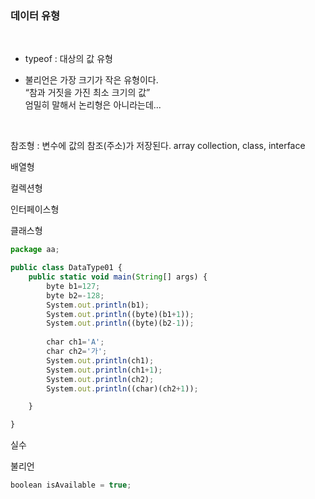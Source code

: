 	
### **데이터 유형**
&nbsp;  
- typeof : 대상의 값 유형

- 불리언은 가장 크기가 작은 유형이다.  
“참과 거짓을 가진 최소 크기의 값”  
엄밀히 말해서 논리형은 아니라는데...



&nbsp;  



참조형 : 변수에 값의 참조(주소)가 저장된다. array collection, class, interface

배열형

컬렉션형

인터페이스형

클래스형


```jsx
package aa;

public class DataType01 {
	public static void main(String[] args) {
		byte b1=127;
		byte b2=-128;
		System.out.println(b1);
		System.out.println((byte)(b1+1));
		System.out.println((byte)(b2-1));
		
		char ch1='A';
		char ch2='가';
		System.out.println(ch1);
		System.out.println(ch1+1);
		System.out.println(ch2);
		System.out.println((char)(ch2+1));

	}

}
```

실수

불리언

```jsx
boolean isAvailable = true;
```


